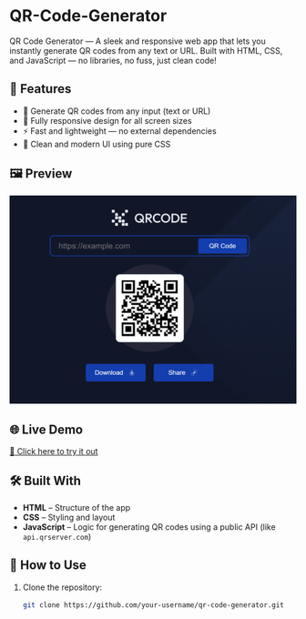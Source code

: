 # QR-Code-Generator
 QR Code Generator — A sleek and responsive web app that lets you instantly generate QR codes from any text or URL. Built with HTML, CSS, and JavaScript — no libraries, no fuss, just clean code!

## 🚀 Features

- 🔗 Generate QR codes from any input (text or URL)
- 📱 Fully responsive design for all screen sizes
- ⚡ Fast and lightweight — no external dependencies
- 🎨 Clean and modern UI using pure CSS

## 🖼️ Preview

![QR Code Generator Screenshot](QRCode.PNG) 

## 🌐 Live Demo

[🔗 Click here to try it out](https://qrimggenerator2025.netlify.app/)  
<!-- Replace with your GitHub Pages or hosted project link -->

## 🛠️ Built With

- **HTML** – Structure of the app  
- **CSS** – Styling and layout  
- **JavaScript** – Logic for generating QR codes using a public API (like `api.qrserver.com`)  

## 📂 How to Use

1. Clone the repository:
   ```bash
   git clone https://github.com/your-username/qr-code-generator.git
